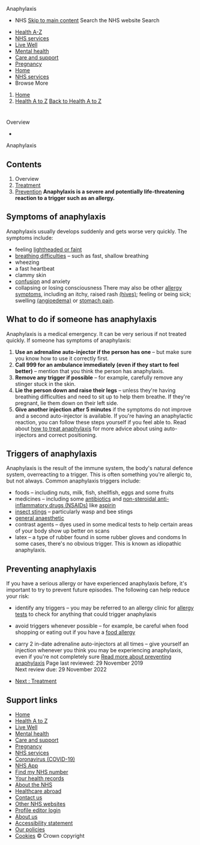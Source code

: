 
Anaphylaxis
 - NHS
[Skip to main content](#maincontent)
Search the NHS website
Search
* [Health A-Z](/conditions/)
* [NHS services](/nhs-services/)
* [Live Well](/live-well/)
* [Mental health](/mental-health/)
* [Care and support](/conditions/social-care-and-support-guide/)
* [Pregnancy](/pregnancy/)
* [Home](/)
* [NHS services](/nhs-services/)
* Browse
 More
1. [Home](/)
2. [Health A to Z](/conditions/)
[Back to 
 Health A to Z](/conditions/) 
# 
Overview
 
 - 
 Anaphylaxis
## Contents
1. Overview
2. [Treatment](/conditions/anaphylaxis/treatment/)
3. [Prevention](/conditions/anaphylaxis/prevention/)
**Anaphylaxis is a severe and potentially life-threatening reaction to a trigger such as an allergy.**
## Symptoms of anaphylaxis
Anaphylaxis usually develops suddenly and gets worse very quickly.
The symptoms include:
* feeling [lightheaded or faint](/conditions/dizziness/)
* [breathing difficulties](/conditions/shortness-of-breath/) – such as fast, shallow breathing
* wheezing
* a fast heartbeat
* clammy skin
* [confusion](/conditions/confusion/) and anxiety
* collapsing or losing consciousness
There may also be other [allergy symptoms](/conditions/allergies/symptoms/), including an itchy, raised rash [(hives)](/conditions/hives/); feeling or being sick; swelling [(angioedema)](/conditions/angioedema/) or [stomach pain](/conditions/stomach-ache/).
## What to do if someone has anaphylaxis
Anaphylaxis is a medical emergency. It can be very serious if not treated quickly.
If someone has symptoms of anaphylaxis:
1. **Use an adrenaline auto-injector if the person has one** – but make sure you know how to use it correctly first.
2. **Call 999 for an ambulance immediately (even if they start to feel better)** – mention that you think the person has anaphylaxis.
3. **Remove any trigger if possible** – for example, carefully remove any stinger stuck in the skin.
4. **Lie the person down and raise their legs** – unless they're having breathing difficulties and need to sit up to help them breathe. If they're pregnant, lie them down on their left side.
5. **Give another injection after 5 minutes** if the symptoms do not improve and a second auto-injector is available.
If you're having an anaphylactic reaction, you can follow these steps yourself if you feel able to.
Read about [how to treat anaphylaxis](/conditions/anaphylaxis/treatment/) for more advice about using auto-injectors and correct positioning.
## Triggers of anaphylaxis
Anaphylaxis is the result of the immune system, the body's natural defence system, overreacting to a trigger.
This is often something you're allergic to, but not always.
Common anaphylaxis triggers include:
* foods – including nuts, milk, fish, shellfish, eggs and some fruits
* medicines – including some [antibiotics](/conditions/antibiotics/) and [non-steroidal anti-inflammatory drugs (NSAIDs)](/conditions/nsaids/) like [aspirin](/conditions/aspirin/)
* [insect stings](/conditions/insect-bites-and-stings/) – particularly wasp and bee stings
* [general anaesthetic](/conditions/general-anaesthesia/)
* contrast agents – dyes used in some medical tests to help certain areas of your body show up better on scans
* latex – a type of rubber found in some rubber gloves and condoms
In some cases, there's no obvious trigger. This is known as idiopathic anaphylaxis.
## Preventing anaphylaxis
If you have a serious allergy or have experienced anaphylaxis before, it's important to try to prevent future episodes.
The following can help reduce your risk:
* identify any triggers – you may be referred to an allergy clinic for [allergy tests](/conditions/allergies/) to check for anything that could trigger anaphylaxis
* avoid triggers whenever possible – for example, be careful when food shopping or eating out if you have a [food allergy](/conditions/food-allergy/)
* carry 2 in-date adrenaline auto-injectors at all times – give yourself an injection whenever you think you may be experiencing anaphylaxis, even if you're not completely sure
[Read more about preventing anaphylaxis](/conditions/anaphylaxis/prevention/)
 Page last reviewed: 29 November 2019  
 Next review due: 29 November 2022
 
* [Next
:
Treatment](/conditions/anaphylaxis/treatment/)
## Support links
* [Home](/)
* [Health A to Z](/conditions/)
* [Live Well](/live-well/)
* [Mental health](/mental-health/)
* [Care and support](/conditions/social-care-and-support-guide/)
* [Pregnancy](/pregnancy/)
* [NHS services](/nhs-services/)
* [Coronavirus (COVID-19)](/conditions/coronavirus-covid-19/)
* [NHS App](/nhs-app/)
* [Find my NHS number](/nhs-services/online-services/find-nhs-number/)
* [Your health records](/using-the-nhs/about-the-nhs/your-health-records/)
* [About the NHS](/using-the-nhs/about-the-nhs/)
* [Healthcare abroad](/using-the-nhs/healthcare-abroad/apply-for-a-free-uk-global-health-insurance-card-ghic/)
* [Contact us](/contact-us/)
* [Other NHS websites](/nhs-sites/)
* [Profile editor login](/our-policies/profile-editor-login/)
* [About us](/about-us/)
* [Accessibility statement](/accessibility-statement/)
* [Our policies](/our-policies/)
* [Cookies](/our-policies/cookies-policy/)
© Crown copyright
